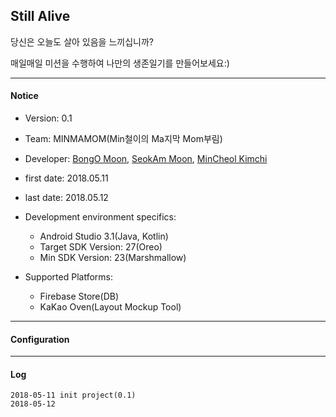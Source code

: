 ﻿## Still Alive
당신은 오늘도 살아 있음을 느끼십니까?

매일매일 미션을 수행하여 나만의 생존일기를 만들어보세요:)

---

#### Notice
* Version: 0.1
* Team: MINMAMOM(Min철이의 Ma지막 Mom부림)
* Developer: [BongO Moon](https://github.com/BongOmoon), [SeokAm Moon](https://github.com/mon823), [MinCheol Kimchi](https://github.com/qkqk9898)
* first date: 2018.05.11
* last date: 2018.05.12
* Development environment specifics:
	- Android Studio 3.1(Java, Kotlin)
    - Target SDK Version: 27(Oreo)
    - Min SDK Version: 23(Marshmallow)
    
* Supported Platforms:
  - Firebase Store(DB)
  - KaKao Oven(Layout Mockup Tool)

---
#### Configuration


---

#### Log

	2018-05-11 init project(0.1)
    2018-05-12 


